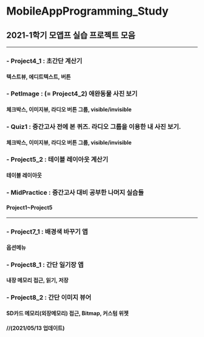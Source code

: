 # MobileAppProgramming_Study
## 2021-1학기 모앱프 실습 프로젝트 모음
---
### - Project4_1 : 초간단 계산기
####   텍스트뷰, 에디트텍스트, 버튼
### - PetImage : (= Project4_2) 애완동물 사진 보기 
####   체크박스, 이미지뷰, 라디오 버튼 그룹, visible/invisible
### - Quiz1 : 중간고사 전에 본 퀴즈. 라디오 그룹을 이용한 내 사진 보기.
####   체크박스, 이미지뷰, 라디오 버튼 그룹, visible/invisible
### - Project5_2 : 테이블 레이아웃 계산기
####   테이블 레이아웃
### - MidPractice : 중간고사 대비 공부한 나머지 실습들
####   Project1~Project5
---
### - Project7_1 : 배경색 바꾸기 앱
####   옵션메뉴
### - Project8_1 : 간단 일기장 앱
####   내장 메모리 접근, 읽기, 저장
### - Project8_2 : 간단 이미지 뷰어
####   SD카드 메모리(외장메모리) 접근, Bitmap, 커스텀 위젯     
#### //(2021/05/13 업데이트)







